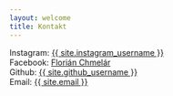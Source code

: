 ```yaml
---
layout: welcome
title: Kontakt
---
```

Instagram: [{{ site.instagram_username }}](https://www.instagram.com/chmelardinho35/)  
Facebook: [Florián Chmelár](https://www.facebook.com/florian.chmelar)  
Github: [{{ site.github_username }}](https://github.com/LordMike35/)  
Email: [{{ site.email }}](mailto:florianchmelar35@gmail.com)
